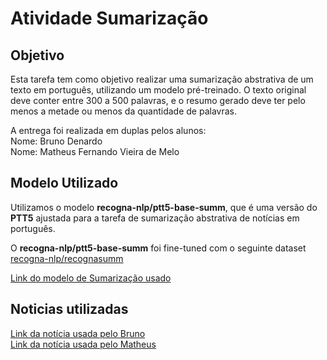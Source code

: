 # Atividade Sumarização

## Objetivo

Esta tarefa tem como objetivo realizar uma sumarização abstrativa de um texto em português, utilizando um modelo pré-treinado. O texto original deve conter entre 300 a 500 palavras, e o resumo gerado deve ter pelo menos a metade ou menos da quantidade de palavras.

A entrega foi realizada em duplas pelos alunos:\
Nome: Bruno Denardo\
Nome: Matheus Fernando Vieira de Melo

## Modelo Utilizado

Utilizamos o modelo **recogna-nlp/ptt5-base-summ**, que é uma versão do **PTT5** ajustada para a tarefa de sumarização abstrativa de notícias em português.

O **recogna-nlp/ptt5-base-summ** foi fine-tuned com o seguinte dataset [recogna-nlp/recognasumm](https://huggingface.co/datasets/recogna-nlp/recognasumm)


[Link do modelo de Sumarização usado](https://huggingface.co/recogna-nlp/ptt5-base-summ)

## Noticias utilizadas

[Link da notícia usada pelo Bruno](https://g1.globo.com/ciencia/noticia/2025/06/19/mumia-pre-inca-de-mil-anos-e-encontrada-em-escavacao-de-gasoduto-no-peru-fotos.ghtml)\
[Link da notícia usada pelo Matheus](https://g1.globo.com/mundo/noticia/2025/06/19/furacao-erick-toca-solo-mexico-ventos-mais-de-200-kmh.ghtml)
